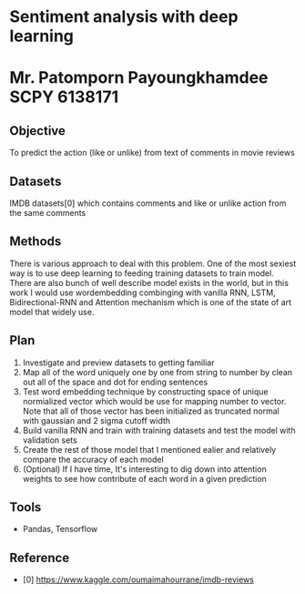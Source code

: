 # Sentiment analysis with deep learning
# Mr. Patomporn Payoungkhamdee SCPY 6138171

## Objective
To predict the action (like or unlike) from text of comments in movie reviews

## Datasets
IMDB datasets[0] which contains comments and like or unlike action from the same comments

## Methods
There is various approach to deal with this problem. One of the most sexiest way is to use deep learning to feeding training datasets to train model. There are also bunch of well describe model exists in the world, but in this work I would use wordembedding combinging with vanilla RNN, LSTM, Bidirectional-RNN and Attention mechanism which is one of the state of art model that widely use.

## Plan
1. Investigate and preview datasets to getting familiar
2. Map all of the word uniquely one by one from string to number by clean out all of the space and dot for ending sentences
3. Test word embedding technique by constructing space of unique normialized vector which would be use for mapping number to vector. Note that all of those vector has been initialized as truncated normal with gaussian and 2 sigma cutoff width
4. Build vanilla RNN and train with training datasets and test the model with validation sets
5. Create the rest of those model that I mentioned ealier and relatively compare the accuracy of each model
6. (Optional) If I have time, It's interesting to dig down into attention weights to see how contribute of each word in a given prediction

## Tools
* Pandas, Tensorflow

## Reference
* [0] https://www.kaggle.com/oumaimahourrane/imdb-reviews